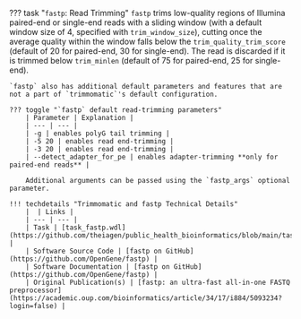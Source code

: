 ??? task "`fastp`: Read Trimming"
    `fastp` trims low-quality regions of Illumina paired-end or single-end reads with a sliding window (with a default window size of 4, specified with `trim_window_size`), cutting once the average quality within the window falls below the `trim_quality_trim_score` (default of 20 for paired-end, 30 for single-end). The read is discarded if it is trimmed below `trim_minlen` (default of 75 for paired-end, 25 for single-end).

    `fastp` also has additional default parameters and features that are not a part of `trimmomatic`'s default configuration.

    ??? toggle "`fastp` default read-trimming parameters"
        | Parameter | Explanation |
        | --- | --- |
        | -g | enables polyG tail trimming |
        | -5 20 | enables read end-trimming |
        | -3 20 | enables read end-trimming |
        | --detect_adapter_for_pe | enables adapter-trimming **only for paired-end reads** |

        Additional arguments can be passed using the `fastp_args` optional parameter.

    !!! techdetails "Trimmomatic and fastp Technical Details"
        |  | Links |
        | --- | --- |
        | Task | [task_fastp.wdl](https://github.com/theiagen/public_health_bioinformatics/blob/main/tasks/quality_control/read_filtering/task_fastp.wdl) |
        | Software Source Code | [fastp on GitHub](https://github.com/OpenGene/fastp) |
        | Software Documentation | [fastp on GitHub](https://github.com/OpenGene/fastp) |
        | Original Publication(s) | [fastp: an ultra-fast all-in-one FASTQ preprocessor](https://academic.oup.com/bioinformatics/article/34/17/i884/5093234?login=false) |
